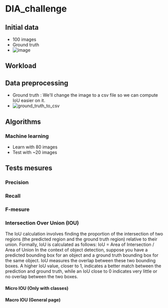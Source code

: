 # DIA_challenge
## Initial data
- 100 images
- Ground truth
- ![image](https://github.com/PierreMasserey/DIA_challenge/assets/43469697/1680abcd-20d5-4487-a576-5221d9cfcc01)
## Workload

## Data preprocessing
- Ground truth : We'll change the image to a csv file so we can compute IoU easier on it.
- ![ground_truth_to_csv](https://github.com/PierreMasserey/DIA_challenge/assets/119418515/7b12b4b6-5436-4029-83e9-8131c9e603db)


## Algorithms
### Machine learning
- Learn with 80 images
- Test with ~20 images

## Tests mesures
### Precision

### Recall
### F-mesure
### Intersection Over Union (IOU)
The IoU calculation involves finding the proportion of the intersection of two regions (the predicted region and the ground truth region) relative to their union. Formally, IoU is calculated as follows:
IoU = Area of Intersection / Area of Union
In the context of object detection, suppose you have a predicted bounding box for an object and a ground truth bounding box for the same object. IoU measures the overlap between these two bounding boxes. A higher IoU value, closer to 1, indicates a better match between the prediction and ground truth, while an IoU close to 0 indicates very little or no overlap between the two boxes.
#### Micro IOU (Only with classes)
#### Macro IOU (General page)


